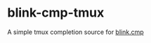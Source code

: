 # blink-cmp-tmux

A simple tmux completion source for [blink.cmp](https://github.com/Saghen/blink.cmp)
